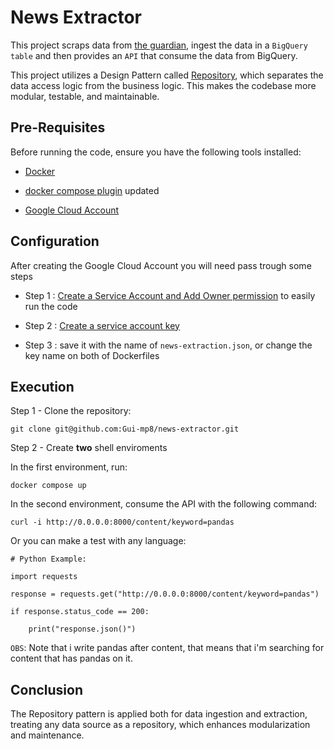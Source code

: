 # News Extractor

This project scraps data from [the guardian](https://www.theguardian.com/au), ingest the data in a `BigQuery table` and then provides an `API` that consume the data from BigQuery.

This project utilizes a Design Pattern called [Repository](https://python.plainenglish.io/design-patterns-in-python-repository-pattern-1c2e5070a01c), which separates the data access logic from the business logic. This makes the codebase more modular, testable, and maintainable.

## Pre-Requisites
Before running the code, ensure you have the following tools installed:

- [Docker](https://docs.docker.com/engine/install/ubuntu/)

- [docker compose plugin](https://docs.docker.com/compose/install/linux/#install-using-the-repository) updated

- [Google Cloud Account](https://cloud.google.com/free?hl=en)

## Configuration

After creating the Google Cloud Account you will need pass trough some steps

- Step 1 : [Create a Service Account and Add Owner permission](https://www.youtube.com/watch?v=aD9vU1a7WXo) to easily run the code

- Step 2 : [Create a service account key](https://youtu.be/dj9fxiuz4WM?t=66)

- Step 3 : save it with the name of `news-extraction.json`, or change the key name on both of Dockerfiles

## Execution

Step 1 -  Clone the repository:
```
git clone git@github.com:Gui-mp8/news-extractor.git
```

Step 2 - Create **two** shell enviroments


In the first environment, run:

```
docker compose up
```
In the second environment, consume the API with the following command:

```
curl -i http://0.0.0.0:8000/content/keyword=pandas
```

Or you can make a test with any language:
```
# Python Example:

import requests

response = requests.get("http://0.0.0.0:8000/content/keyword=pandas")

if response.status_code == 200:

    print("response.json()")

```


`OBS`: Note that i write pandas after content, that means that i'm searching for content that has pandas on it.

## Conclusion

The Repository pattern is applied both for data ingestion and extraction, treating any data source as a repository, which enhances modularization and maintenance.
